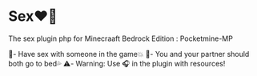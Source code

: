 # Sex❤️‍🔥
The sex plugin php for Minecraaft Bedrock Edition : Pocketmine-MP

💏- Have sex with someone in the game💥
🛌- You and your partner should both go to bed💦
⚠️- Warning: Use 🎧 in the plugin with resources!
